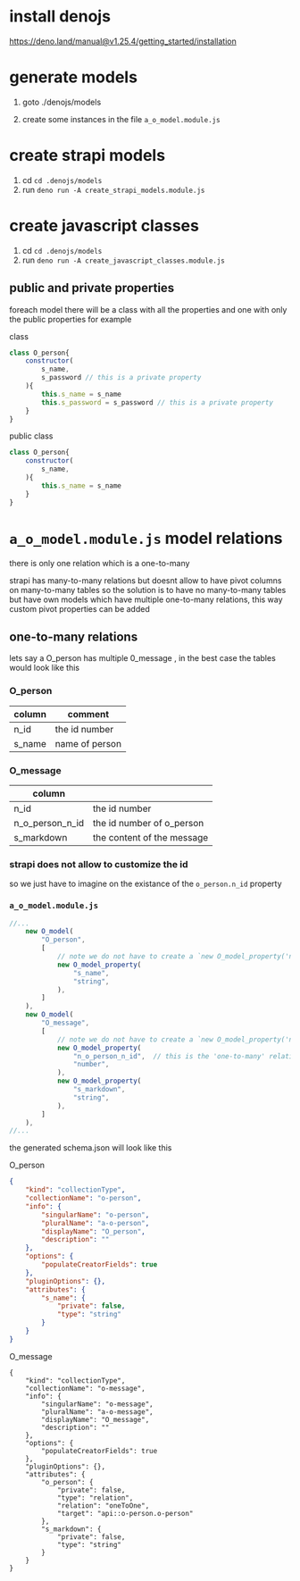 # install denojs 

https://deno.land/manual@v1.25.4/getting_started/installation

# generate models
1. goto ./denojs/models

2. create some instances in the file `a_o_model.module.js`


# create strapi models

1. cd `cd .denojs/models`
2. run `deno run -A create_strapi_models.module.js`


# create javascript classes 

1. cd `cd .denojs/models`
2. run `deno run -A create_javascript_classes.module.js`
## public and private properties
foreach model there will be a class with all the properties and one with only the public properties for example

class
```javascript
class O_person{
    constructor(
        s_name, 
        s_password // this is a private property
    ){
        this.s_name = s_name
        this.s_password = s_password // this is a private property
    }
}
```

public class
```javascript
class O_person{
    constructor(
        s_name, 
    ){
        this.s_name = s_name
    }
}
```


# `a_o_model.module.js` model relations 

there is only one relation which is a one-to-many

strapi has many-to-many relations but doesnt allow to have pivot columns on many-to-many tables so the solution is to have no many-to-many tables but have own models which have multiple one-to-many relations, this way custom pivot properties can be added


## one-to-many relations 
lets say a O_person has multiple 0_message , in the best case the tables would look like this 


### O_person
|column |       comment         |
|---    |           ---         |
|n_id   |the id number          |
|s_name |name of person         |


### O_message
|column             |                           |
|---                |---                        |
|n_id               |the id number              |
|n_o_person_n_id    |the id number of o_person  |
|s_markdown          |the content of the message |

### strapi does not allow to customize the id 
so we just have to imagine on the existance of the `o_person.n_id` property

### `a_o_model.module.js`
```javascript
//...
    new O_model(
        "O_person", 
        [
            // note we do not have to create a `new O_model_property('n_id', 'number')` because strapi has built-in `id` properties
            new O_model_property(
                "s_name", 
                "string",
            ),
        ]
    ),
    new O_model(
        "O_message", 
        [
            // note we do not have to create a `new O_model_property('n_id', 'number')` because strapi has built-in `id` properties
            new O_model_property(
                "n_o_person_n_id",  // this is the 'one-to-many' relation of the O_person model , on e O_person can have many O_message
                "number",
            ),
            new O_model_property(
                "s_markdown", 
                "string",
            ),
        ]
    ),
//...
```
the generated schema.json will look like this 


O_person
```json
{
    "kind": "collectionType",
    "collectionName": "o-person",
    "info": {
        "singularName": "o-person",
        "pluralName": "a-o-person",
        "displayName": "O_person",
        "description": ""
    },
    "options": {
        "populateCreatorFields": true
    },
    "pluginOptions": {},
    "attributes": {
        "s_name": {
            "private": false,
            "type": "string"
        }
    }
}
```
O_message
```
{
    "kind": "collectionType",
    "collectionName": "o-message",
    "info": {
        "singularName": "o-message",
        "pluralName": "a-o-message",
        "displayName": "O_message",
        "description": ""
    },
    "options": {
        "populateCreatorFields": true
    },
    "pluginOptions": {},
    "attributes": {
        "o_person": {
            "private": false,
            "type": "relation",
            "relation": "oneToOne",
            "target": "api::o-person.o-person"
        },
        "s_markdown": {
            "private": false,
            "type": "string"
        }
    }
}
```